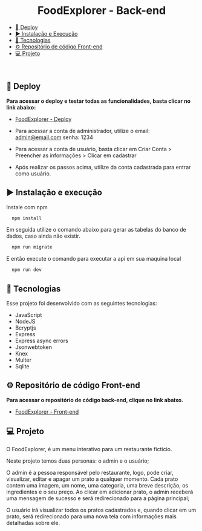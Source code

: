 <h1 align="center"> FoodExplorer - Back-end  </h1>

- [🔧 Deploy](#-deploy)
- [▶️ Instalação e Execução](#-instalação-e-execução)
- [🚀 Tecnologias](#-tecnologias)
- [⚙️ Repositório de código Front-end](#-repositório-de-código-back-end)
- [💻 Projeto](#-projeto)

<br>

## 🔧 Deploy

**Para acessar o deploy e testar todas as funcionalidades, basta clicar no link abaixo:**

- [FoodExplorer - Deploy ](https://foodexplorer-rafaelmarques.netlify.app/)

- Para acessar a conta de administrador, utilize o email: admin@email.com senha: 1234
- Para acessar a conta de usuário, basta clicar em Criar Conta > Preencher as informações > Clicar em cadastrar
- Após realizar os passos acima, utilize da conta cadastrada para entrar como usuário.

## ▶️ Instalação e execução

Instale com npm

```bash
  npm install
```

Em seguida utilize o comando abaixo para gerar as tabelas do banco de dados, caso ainda não existir.

```bash
  npm run migrate
```

E então execute o comando para executar a api em sua maquina local

```bash
  npm run dev
```

## 🚀 Tecnologias

Esse projeto foi desenvolvido com as seguintes tecnologias:

- JavaScript
- NodeJS
- Bcryptjs
- Express
- Express async errors
- Jsonwebtoken
- Knex
- Multer
- Sqlite

## ⚙️ Repositório de código Front-end

**Para acessar o repositório de código back-end, clique no link abaixo.**

- [FoodExplorer - Front-end]()

## 💻 Projeto

O FoodExplorer, é um menu interativo para um restaurante fictício.

Neste projeto temos duas personas: o admin e o usuário;

O admin é a pessoa responsável pelo restaurante, logo, pode criar, visualizar, editar e apagar um prato a qualquer momento. Cada prato contem uma imagem, um nome, uma categoria, uma breve descrição, os ingredientes e o seu preço. Ao clicar em adicionar prato, o admin receberá uma mensagem de sucesso e será redirecionado para a página principal;

O usuário irá visualizar todos os pratos cadastrados e, quando clicar em um prato, será redirecionado para uma nova tela com informações mais detalhadas sobre ele.
